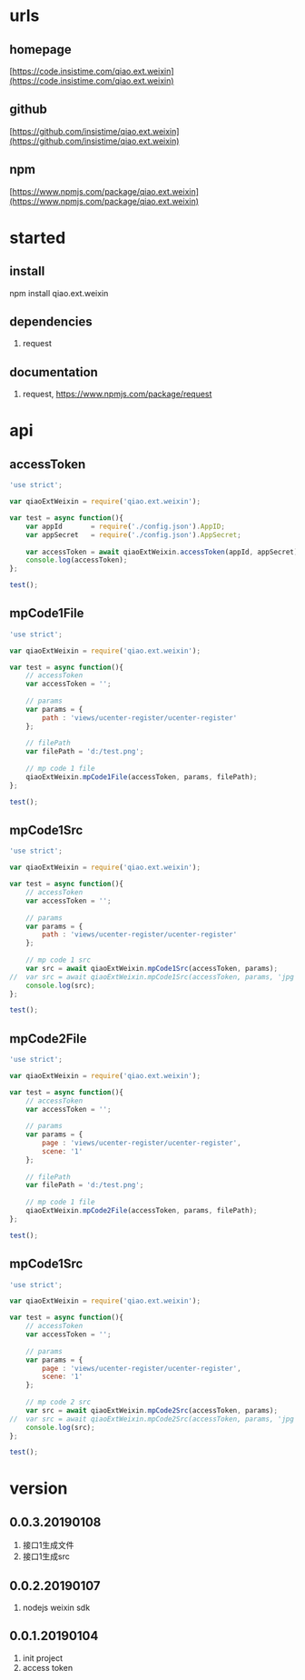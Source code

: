 # urls
## homepage
[https://code.insistime.com/qiao.ext.weixin](https://code.insistime.com/qiao.ext.weixin)

## github
[https://github.com/insistime/qiao.ext.weixin](https://github.com/insistime/qiao.ext.weixin)

## npm
[https://www.npmjs.com/package/qiao.ext.weixin](https://www.npmjs.com/package/qiao.ext.weixin)

# started
## install
npm install qiao.ext.weixin

## dependencies
1. request

## documentation
1. request, https://www.npmjs.com/package/request

# api
## accessToken
```javascript
'use strict';

var qiaoExtWeixin = require('qiao.ext.weixin');

var test = async function(){
	var appId		= require('./config.json').AppID;
	var appSecret	= require('./config.json').AppSecret;
	
	var accessToken	= await qiaoExtWeixin.accessToken(appId, appSecret);
	console.log(accessToken);
};

test();
```

## mpCode1File
```javascript
'use strict';

var qiaoExtWeixin = require('qiao.ext.weixin');

var test = async function(){
	// accessToken
	var accessToken = '';
	
	// params
	var params = {
		path : 'views/ucenter-register/ucenter-register'
	};
	
	// filePath
	var filePath = 'd:/test.png';
	
	// mp code 1 file
	qiaoExtWeixin.mpCode1File(accessToken, params, filePath);
};

test();
```

## mpCode1Src
```javascript
'use strict';

var qiaoExtWeixin = require('qiao.ext.weixin');

var test = async function(){
	// accessToken
	var accessToken = '';
	
	// params
	var params = {
		path : 'views/ucenter-register/ucenter-register'
	};
	
	// mp code 1 src
	var src = await qiaoExtWeixin.mpCode1Src(accessToken, params);
//	var src = await qiaoExtWeixin.mpCode1Src(accessToken, params, 'jpg');
	console.log(src);
};

test();
```

## mpCode2File
```javascript
'use strict';

var qiaoExtWeixin = require('qiao.ext.weixin');

var test = async function(){
	// accessToken
	var accessToken = '';
	
	// params
	var params = {
		page : 'views/ucenter-register/ucenter-register',
		scene: '1'
	};
	
	// filePath
	var filePath = 'd:/test.png';
	
	// mp code 1 file
	qiaoExtWeixin.mpCode2File(accessToken, params, filePath);
};

test();
```

## mpCode1Src
```javascript
'use strict';

var qiaoExtWeixin = require('qiao.ext.weixin');

var test = async function(){
	// accessToken
	var accessToken = '';
	
	// params
	var params = {
		page : 'views/ucenter-register/ucenter-register',
		scene: '1'
	};
	
	// mp code 2 src
	var src = await qiaoExtWeixin.mpCode2Src(accessToken, params);
//	var src = await qiaoExtWeixin.mpCode2Src(accessToken, params, 'jpg');
	console.log(src);
};

test();
```

# version
## 0.0.3.20190108
1. 接口1生成文件
2. 接口1生成src

## 0.0.2.20190107
1. nodejs weixin sdk

## 0.0.1.20190104
1. init project
2. access token